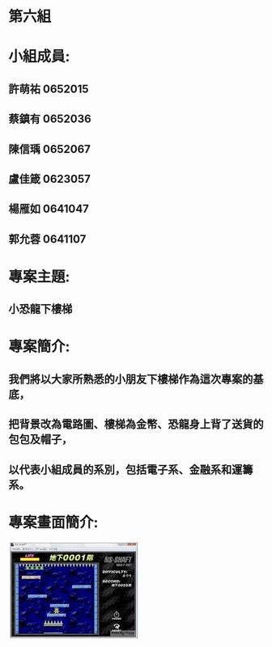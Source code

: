 # 第六組

# 小組成員:

## 許萌祐 0652015
## 蔡鎮有 0652036
## 陳信瑀 0652067
## 盧佳箴 0623057
## 楊雁如 0641047
## 郭允蓉 0641107

# 專案主題:

## 小恐龍下樓梯

# 專案簡介:

## 我們將以大家所熟悉的小朋友下樓梯作為這次專案的基底，
## 把背景改為電路圖、樓梯為金幣、恐龍身上背了送貨的包包及帽子，
## 以代表小組成員的系別，包括電子系、金融系和運籌系。

# 專案畫面簡介:

![小朋友下樓梯](下載.jpg )


